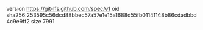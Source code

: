 version https://git-lfs.github.com/spec/v1
oid sha256:253595c56dcd88bbec57a57e1e15a1688d55fb01141148b86cdadbbd4c9e9ff2
size 7991
